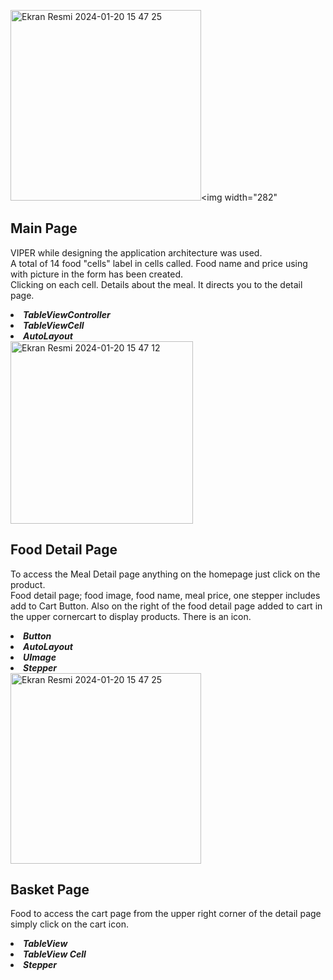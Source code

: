 <img width="305" alt="Ekran Resmi 2024-01-20 15 47 25" src="https://github.com/aysegulakbas/Food-Delivery-App/assets/58295392/320db970-90c8-4df0-8eab-85cc02597b28"><img width="282" 





<h2> Main Page </h2>

VIPER while designing the application architecture was used. <br>
A total of 14 food "cells" label in cells called. Food name and price using with picture in the form has been created. <br>
Clicking on each cell. Details about the meal. It directs you to the detail page. <br>
<li><b><i>TableViewController</i></b></li>
<li><b><i>TableViewCell</i></b></li>
<li><b><i>AutoLayout</i></b></li>



<img width="292" alt="Ekran Resmi 2024-01-20 15 47 12" src="https://github.com/aysegulakbas/Food-Delivery-App/assets/58295392/759c7688-d667-400c-a12a-87c488e5c887">



<h2> Food Detail Page </h2>


To access the Meal Detail page anything on the homepage just click on the product. <br>
Food detail page; food image, food name, meal price, one stepper includes add to Cart Button. Also on the right of the food detail page added to cart in the upper cornercart to display products. There is an icon. <br>
<li><b><i>Button</i></b></li>
<li><b><i>AutoLayout</i></b></li>
<li><b><i>UImage</i></b></li>
<li><b><i>Stepper</i></b></li>


<img width="305" alt="Ekran Resmi 2024-01-20 15 47 25" src="https://github.com/aysegulakbas/Food-Delivery-App/assets/58295392/6d48152a-4c2e-44ca-a10a-c6ad6c81ffa5">



<h2> Basket Page </h2>

Food to access the cart page from the upper right corner of the detail page simply click on the cart icon. <br>
<li><b><i>TableView</i></b></li>
<li><b><i>TableView Cell</i></b></li>
<li><b><i>Stepper</i></b></li>




